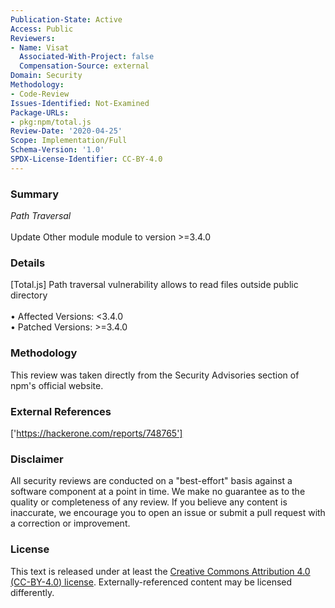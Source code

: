 ```yaml
---
Publication-State: Active
Access: Public
Reviewers:
- Name: Visat
  Associated-With-Project: false
  Compensation-Source: external
Domain: Security
Methodology:
- Code-Review
Issues-Identified: Not-Examined
Package-URLs:
- pkg:npm/total.js
Review-Date: '2020-04-25'
Scope: Implementation/Full
Schema-Version: '1.0'
SPDX-License-Identifier: CC-BY-4.0
---
```

### Summary
*Path Traversal*<br><br>Update Other module module to version >=3.4.0
### Details
[Total.js] Path traversal vulnerability allows to read files outside public directory
<br><br>• Affected Versions: <3.4.0
<br>• Patched Versions: >=3.4.0
### Methodology
This review was taken directly from the Security Advisories section of npm's official website.
### External References
['https://hackerone.com/reports/748765']
### Disclaimer
All security reviews are conducted on a "best-effort" basis against a software component at a point in time. We make no guarantee as to the quality or completeness of any review. If you believe any content is inaccurate, we encourage you to open an issue or submit a pull request with a correction or improvement.
### License
This text is released under at least the [Creative Commons Attribution 4.0 (CC-BY-4.0) license](https://creativecommons.org/licenses/by/4.0/legalcode.txt). Externally-referenced content may be licensed differently.
